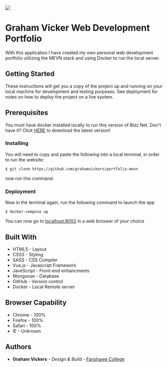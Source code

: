 ![](/public/images/logo.svg)

# Graham Vicker Web Development Portfolio

With this application I have created my own personal web development portfolio utilizing the MEVN stack and using Docker to run the local server.


## Getting Started

These instructions will get you a copy of the project up and running on your local machine for development and testing purposes. See deployment for notes on how to deploy the project on a live system.

## Prerequisites

You must have docker installed locally to run this version of Bizz Net. Don't have it? Click [HERE](https://docs.docker.com/get-docker/) to download the latest version!

### Installing

You will need to copy and paste the following into a local terminal, in order to run the website:

```
$ git clone https://github.com/grahamvickers/portfolio-mevn
```
now run this command.

### Deployment 

Now in the terminal again, run the following command to launch the app
```
$ docker-compose up
```

You can now go to [localhost:8002](https://localhost:8002) in a web broswer of your choice 

## Built With

* HTML5 - Layout
* CSS3 - Styling
* SASS - CSS Compiler
* Vue.js - Javascript Framework
* JaveScript - Front-end enhancments
* Mongoose - Database
* GitHub - Version control
* Docker - Local Remote server


## Browser Capability 

* Chrome - 100%
* Firefox - 100%
* Safari - 100%
* IE - Unknown



## Authors

* **Graham Vickers** - *Design & Build* - [Fanshawe College](https://github.com/grahamvickers)



